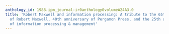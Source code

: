 ```yaml
---
anthology_id: 1988.ipm_journal-ir0anthology0volumeA24A3.0
title: 'Robert Maxwell and information processing: A tribute to the 65th birthday
  of Robert Maxwell, 40th anniversary of Pergamon Press, and the 25th anniversary
  of information processing & management'
---
```

